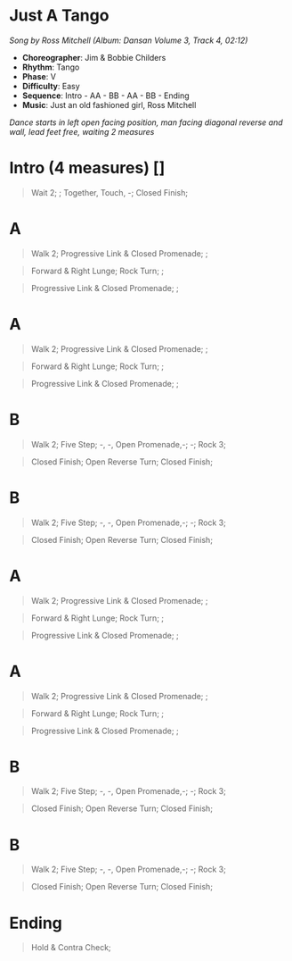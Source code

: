 # Just A Tango
*Song by Ross Mitchell (Album: Dansan Volume 3, Track 4, 02:12)*

* **Choreographer**: Jim & Bobbie Childers
* **Rhythm**: Tango
* **Phase**: V
* **Difficulty**: Easy
* **Sequence**: Intro - AA - BB - AA - BB - Ending
* **Music**: Just an old fashioned girl, Ross Mitchell

*Dance starts in left open facing position, man facing diagonal reverse and wall, lead feet free, waiting 2 measures*

# Intro (4 measures) []

> Wait 2; ; Together, Touch, -; Closed Finish;

# A

> Walk 2; Progressive Link & Closed Promenade; ;

> Forward & Right Lunge; Rock Turn; ;

> Progressive Link & Closed Promenade; ;

# A

> Walk 2; Progressive Link & Closed Promenade; ;

> Forward & Right Lunge; Rock Turn; ;

> Progressive Link & Closed Promenade; ;

# B

> Walk 2; Five Step; -, -, Open Promenade,-; -; Rock 3;

> Closed Finish; Open Reverse Turn; Closed Finish;

# B

> Walk 2; Five Step; -, -, Open Promenade,-; -; Rock 3;

> Closed Finish; Open Reverse Turn; Closed Finish;

# A

> Walk 2; Progressive Link & Closed Promenade; ;

> Forward & Right Lunge; Rock Turn; ;

> Progressive Link & Closed Promenade; ;

# A

> Walk 2; Progressive Link & Closed Promenade; ;

> Forward & Right Lunge; Rock Turn; ;

> Progressive Link & Closed Promenade; ;

# B

> Walk 2; Five Step; -, -, Open Promenade,-; -; Rock 3;

> Closed Finish; Open Reverse Turn; Closed Finish;

# B

> Walk 2; Five Step; -, -, Open Promenade,-; -; Rock 3;

> Closed Finish; Open Reverse Turn; Closed Finish;

# Ending

> Hold & Contra Check;
